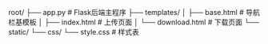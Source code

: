 root/
├── app.py               # Flask后端主程序
├── templates/
│   ├── base.html        # 导航栏基模板
│   ├── index.html       # 上传页面
│   └── download.html    # 下载页面
└── static/
    └── css/
        └── style.css    # 样式表
